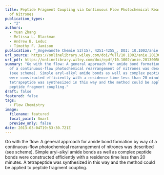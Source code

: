 ```yaml
---
title: Peptide Fragment Coupling via Continuous Flow Photochemical Rearrangement
  of Nitrones
publication_types:
  - "2"
authors:
  - Yuan Zhang
  - Melissa L. Blackman
  - Andrew B. Leduc
  - Timothy F. Jamison
publication: "_Angewandte Chemie 52(15), 4251-4255_, DOI: 10.1002/anie.201300504"
url_source: https://onlinelibrary.wiley.com/doi/full/10.1002/anie.201300504
url_pdf: https://onlinelibrary.wiley.com/doi/epdf/10.1002/anie.201300504
summary: "Go with the flow: A general approach for amide bond formation by way
  of a continuous-flow photochemical rearrangement of nitrones was described
  (see scheme). Simple aryl-alkyl amide bonds as well as complex peptide bonds
  were constructed efficiently with a residence time less than 20 minutes. A
  tetrapeptide was synthesized in this way and the method could be applied to
  peptide fragment coupling."
draft: false
featured: false
tags:
  - Flow Chemistry
image:
  filename: featured
  focal_point: Smart
  preview_only: false
date: 2013-03-04T19:53:30.721Z
---
```

  Go with the flow: A general approach for amide bond formation by way of a continuous-flow photochemical rearrangement of nitrones was described (see scheme). Simple aryl-alkyl amide bonds as well as complex peptide bonds were constructed efficiently with a residence time less than 20 minutes. A tetrapeptide was synthesized in this way and the method could be applied to peptide fragment coupling.

